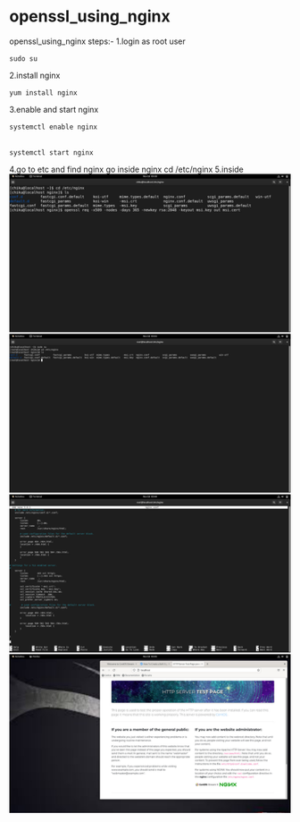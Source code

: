# openssl_using_nginx
openssl_using_nginx
steps:-
1.login as root user                                              
```
sudo su
```
2.install nginx                                                   
```
yum install nginx
```
3.enable and start nginx                                          
```
systemctl enable nginx
```       
```

systemctl start nginx
```
4.go to etc and find nginx go inside nginx                        cd /etc/nginx
5.inside 
<img src="https://raw.githubusercontent.com/srinibasch/openssl_using_nginx/main/1.jpg">
<img src="https://raw.githubusercontent.com/srinibasch/openssl_using_nginx/main/2.jpg">
<img src="https://raw.githubusercontent.com/srinibasch/openssl_using_nginx/main/4.jpg">
<img src="https://raw.githubusercontent.com/srinibasch/openssl_using_nginx/main/5.jpg">
